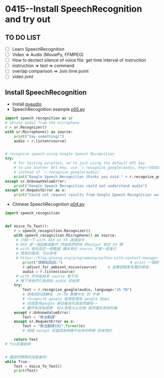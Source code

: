 # 0415--Install SpeechRecognition and try out

## TO DO LIST
- [ ] Learn SpeechRecognition
- [ ] Video => Audio (MoviePy, FFMPEG)
- [ ] How to dectect silence of voice file: get time interval of instruction
- [ ] instruction => text => command
- [ ] overlap comparison => Join time point
- [ ] video joint

## Install SpeechRecognition
- Install [pyaudio](https://anaconda.org/anaconda/pyaudio)
- SpeechRecognition example [p05.py](https://github.com/Uberi/speech_recognition/tree/master/examples)

```python
import speech_recognition as sr
# obtain audio from the microphone
r = sr.Recognizer()
with sr.Microphone() as source:
    print("Say something!")
    audio = r.listen(source)


# recognize speech using Google Speech Recognition
try:
    # for testing purposes, we're just using the default API key
    # to use another API key, use `r.recognize_google(audio, key="GOOGLE_SPEECH_RECOGNITION_API_KEY")`
    # instead of `r.recognize_google(audio)`
    print("Google Speech Recognition thinks you said " + r.recognize_google(audio))
except sr.UnknownValueError:
    print("Google Speech Recognition could not understand audio")
except sr.RequestError as e:
    print("Could not request results from Google Speech Recognition service; {0}".format(e))
 ```

- Chinese SpeechRecognition [p04.py](https://markjong001.pixnet.net/blog/post/246140004)

```python
import speech_recognition


def Voice_To_Text():
    r = speech_recognition.Recognizer()
    with speech_recognition.Microphone() as source:
     # 介紹一下 with XXX as XX 這個指令
     # XXX 是一個函數或動作 然後我們把他 的output 放在 XX 裡
     # with 是在設定一個範圍 讓本來的 source 不會一直進行
     # 簡單的應用，可以參考
     # https://blog.gtwang.org/programming/python-with-context-manager-tutorial/
        print("請開始說話:")                               # print 一個提示 提醒你可以講話了
        r.adjust_for_ambient_noise(source)     # 函數調整麥克風的噪音:
        audio = r.listen(source)
     # with 的功能結束 source 會不見
     # 接下來我們只會用到 audio 的結果
    try:
        Text = r.recognize_google(audio, language="zh-TW")
        # 將剛說的話轉成  zh-TW 繁體中文 的 字串
        # recognize_google 指得是使用 google 的api
        # 也就是用google 網站看到的語音辨識啦~~
        # 雖然有其他選擇  但人家是大公司哩 當然優先用他的囉
    except r.UnknowValueError:
        Text = "無法翻譯"
    except sr.RequestError as e:
        Text = "無法翻譯{0}".format(e)
        # 兩個 except 是當語音辨識不出來的時候 防呆用的

    return Text
# fun定義結束


# 讓我們實際利用看看吧~
while True:
    Text = Voice_To_Text()
    print(Text)
```
